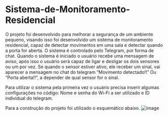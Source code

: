 # Sistema-de-Monitoramento-Residencial

O projeto foi desenvolvido para melhorar a segurança de um ambiente pequeno, visando isso foi desenvolvido um sistema de monitoramento residencial, capaz de detectar movimentos em uma sala e detectar quando a porta for aberta. O sistema é controlado pelo Telegram, por forma de chat. Quando o sistema é iniciado o usuário recebe uma mensagem de aviso, após isso o usuário será capaz de ligar e desligar os dois sensores ou um por vez. Se quando o sensor estiver ativo, ele receber um sinal, vai aparecer a mensagem no chat do telegram “Movimento detectado!!” Ou “Porta aberta!!”, a depender de qual sensor for o sinal.

Para utilizar o sistema pela primeira vez o usuário precisa inserir algumas configurações no código:
Nome e senha do Wi-Fi a ser utilizado e ID individual do telegram.
 
Para a construção do projeto foi utilizado o esquemático abaixo.
![image](https://user-images.githubusercontent.com/84104017/215912269-eb2112b6-0a04-4128-bdf0-11618421ead2.png)
